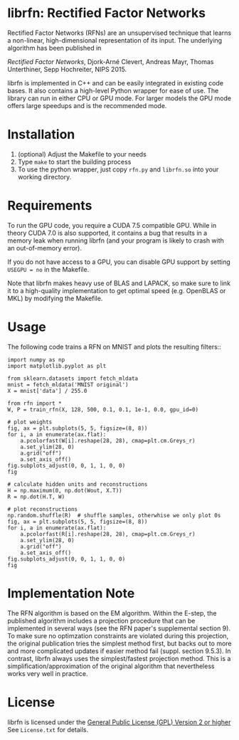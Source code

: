 # librfn: Rectified Factor Networks

Rectified Factor Networks (RFNs) are an unsupervised technique that learns a non-linear, high-dimensional representation of its input. The underlying algorithm has been published in

*Rectified Factor Networks*, Djork-Arné Clevert, Andreas Mayr, Thomas Unterthiner, Sepp Hochreiter, NIPS 2015.

librfn is implemented in C++ and can be easily integrated in existing code bases. It also contains a high-level Python wrapper for ease of use. The library can run in either CPU or GPU mode. For larger models the GPU mode offers large speedups and is the recommended mode.


# Installation

1. (optional) Adjust the Makefile to your needs
2. Type `make` to start the building process
3. To use the python wrapper, just copy `rfn.py` and `librfn.so` into your  working directory.


# Requirements

To run the GPU code, you require a CUDA 7.5 compatible GPU. While in theory CUDA 7.0 is also supported, it contains a bug that results in a memory leak when running librfn (and your program is likely to crash with an out-of-memory error).

If you do not have access to a GPU, you can disable GPU support by setting `USEGPU = no` in the Makefile.

Note that librfn makes heavy use of BLAS and LAPACK, so make sure to link it to a high-quality implementation to get optimal speed (e.g. OpenBLAS or MKL) by modifying the Makefile.


# Usage

The following code trains a RFN on MNIST and plots the resulting filters::

    import numpy as np
    import matplotlib.pyplot as plt

    from sklearn.datasets import fetch_mldata
    mnist = fetch_mldata('MNIST original')
    X = mnist['data'] / 255.0

    from rfn import *
    W, P = train_rfn(X, 128, 500, 0.1, 0.1, 1e-1, 0.0, gpu_id=0)

    # plot weights
    fig, ax = plt.subplots(5, 5, figsize=(8, 8))
    for i, a in enumerate(ax.flat):
        a.pcolorfast(W[i].reshape(28, 28), cmap=plt.cm.Greys_r)
        a.set_ylim(28, 0)
        a.grid("off")
        a.set_axis_off()
    fig.subplots_adjust(0, 0, 1, 1, 0, 0)
    fig

    # calculate hidden units and reconstructions
    H = np.maximum(0, np.dot(Wout, X.T))
    R = np.dot(H.T, W)

    # plot reconstructions
    np.random.shuffle(R)  # shuffle samples, otherwhise we only plot 0s
    fig, ax = plt.subplots(5, 5, figsize=(8, 8))
    for i, a in enumerate(ax.flat):
        a.pcolorfast(R[i].reshape(28, 28), cmap=plt.cm.Greys_r)
        a.set_ylim(28, 0)
        a.grid("off")
        a.set_axis_off()
    fig.subplots_adjust(0, 0, 1, 1, 0, 0)
    fig


# Implementation Note

The RFN algorithm is based on the EM algorithm. Within the E-step, the published algorithm includes a projection procedure that can be implemented in several ways (see the RFN paper's supplemental section 9). To make sure no optimzation constraints are violated during this projection, the original publication tries the simplest method first, but backs out to more and more complicated updates if easier method fail (suppl. section 9.5.3).
In contrast, librfn always uses the simplest/fastest projection method. This is a simplification/approximation of the original algorithm that nevertheless works very well in practice.


# License
librfn is licensed under the [General Public License (GPL) Version 2 or higher](http://www.gnu.org/licenses/gpl-2.0.html) See ``License.txt`` for details.
